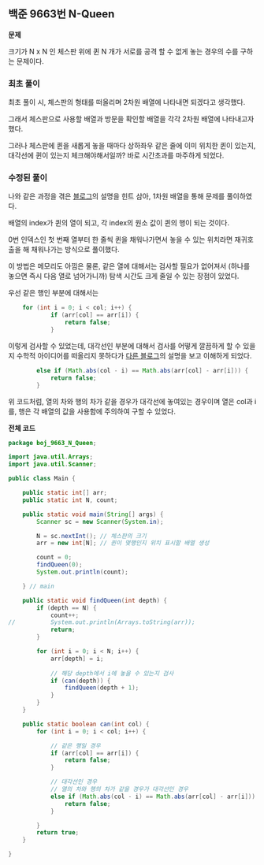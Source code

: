 ## 백준 9663번 N-Queen

**문제**

크기가 N x N 인 체스판 위에 퀸 N 개가 서로를 공격 할 수 없게 놓는 경우의 수를 구하는 문제이다.  


### 최초 풀이
최초 풀이 시, 체스판의 형태를 떠올리며 2차원 배열에 나타내면 되겠다고 생각했다.

그래서 체스판으로 사용할 배열과 방문을 확인할 배열을 각각 2차원 배열에 나타내고자 했다.

그러나 체스판에 퀸을 새롭게 놓을 때마다 상하좌우 같은 줄에 이미 위치한 퀸이 있는지, 대각선에 퀸이 있는지 체크해야해서일까? 바로 시간초과를 마주하게 되었다.

### 수정된 풀이
나와 같은 과정을 겪은 [블로그](https://tear94fall.github.io/lecture/2020/09/16/n-queen-problem.html)의 설명을 힌트 삼아, 1차원 배열을 통해 문제를 풀이하였다.

배열의 index가 퀸의 열이 되고, 각 index의 원소 값이 퀸의 행이 되는 것이다.

0번 인덱스인 첫 번째 열부터 한 줄씩 퀸을 채워나가면서 놓을 수 있는 위치라면 재귀호출을 해 채워나가는 방식으로 풀이했다.

이 방법은 메모리도 아낌은 물론, 같은 열에 대해서는 검사할 필요가 없어져서 (하나를 놓으면 즉시 다음 열로 넘어가니까) 탐색 시간도 크게 줄일 수 있는 장점이 있었다.

우선 같은 행인 부분에 대해서는 
```java
    for (int i = 0; i < col; i++) {
            if (arr[col] == arr[i]) {
				return false;
			}

```
이렇게 검사할 수 있었는데, 대각선인 부분에 대해서 검사를 어떻게 깔끔하게 할 수 있을지 수학적 아이디어를 떠올리지 못하다가 [다른 블로그](https://st-lab.tistory.com/118)의 설명을 보고 이해하게 되었다.

```java
        else if (Math.abs(col - i) == Math.abs(arr[col] - arr[i])) {
			return false;
		}
```
위 코드처럼, 열의 차와 행의 차가 같을 경우가 대각선에 놓여있는 경우이며 열은 col과 i를, 행은 각 배열의 값을 사용함에 주의하여 구할 수 있었다.


**전체 코드**

```java
package boj_9663_N_Queen;

import java.util.Arrays;
import java.util.Scanner;

public class Main {

	public static int[] arr;
	public static int N, count;

	public static void main(String[] args) {
		Scanner sc = new Scanner(System.in);

		N = sc.nextInt(); // 체스판의 크기
		arr = new int[N]; // 퀸이 몇행인지 위치 표시할 배열 생성

		count = 0;
		findQueen(0);
		System.out.println(count);

	} // main

	public static void findQueen(int depth) {
		if (depth == N) {
			count++;
//			System.out.println(Arrays.toString(arr));
			return;
		}

		for (int i = 0; i < N; i++) {
			arr[depth] = i;
			
			// 해당 depth에서 i에 놓을 수 있는지 검사
			if (can(depth)) {
				findQueen(depth + 1);
			}
		}
	}

	public static boolean can(int col) {
		for (int i = 0; i < col; i++) {

			// 같은 행일 경우
			if (arr[col] == arr[i]) {
				return false;
			}

			// 대각선인 경우
			// 열의 차와 행의 차가 같을 경우가 대각선인 경우
			else if (Math.abs(col - i) == Math.abs(arr[col] - arr[i])) {
				return false;
			}

		}
		return true;
	}

}

```





